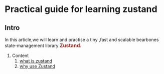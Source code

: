 # Practical guide for learning zustand

## Intro

In this article,we will learn and practise a tiny ,fast and scalable bearbones state-management library <span class="zustand">Zustand.</span>

1. Content
   1. [what is zustand](#intro)
   1. [why use Zustand](#why)

<style>
    .zustand{
        color:brown;
        font-size:16px;
        font-weight:bold
    }
</style>
